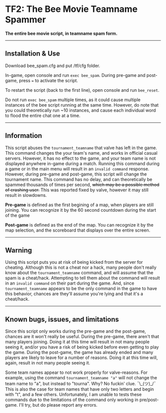 # TF2: The Bee Movie Teamname Spammer
**The entire bee movie script, in teamname spam form.**

-------------
## Installation & Use
Download bee_spam.cfg and put /tf/cfg folder.

In-game, open console and run `exec bee_spam`. 
During pre-game and post-game, press `=` to activate the script. 

To restart the script (back to the first line), open console and run `bee_reset`.

Do not run `exec bee_spam` multiple times, as it could cause multiple instances of the bee script running at the same time. However, do note that you could theoretically run ~10 instances, and cause each individual word to flood the entire chat one at a time.

-------------
## Information 
This script abuses the `tournament_teamname` that valve has left in the game. 
This command changes the your team's name, and works in official casual servers. However, it has no effect to the game, and your team name is not displayed anywhere in-game during a match.
Running this command during a game or in the main menu will result in an `invalid command` response. 
However, during pre-game and post-game, this script will change the tournament name.
This command has no delay, and can theoretically be spammed thousands of times per second, ~~which may be a possible method of crashing user.~~ This was reported fixed by valve, however it may still result in slowdowns.

**Pre-game** is defined as the first begining of a map, when players are still joining. You can recognize it by the 60 second countdown during the start of the game

**Post-game** is defined as the end of the map. You can recognize it by the map selection, and the scoreboard that displays over the entire screen.

-------------
## Warning
Using this script puts you at risk of being kicked from the server for cheating. Although this is not a cheat nor a hack, many people don't really know about the `tournament_teamname` command, and will assume that the spam is a cheat/hack. Attempting to tell them about the command will result in an `invalid command` on their part during the game. And, since `tournament_teamname` appears to be the only command in the game to have this behavior, chances are they'll assume you're lying and that it's a cheat/hack.

-------------
## Known bugs, issues, and limitations
Since this script only works during the pre-game and the post-game, chances are it won't really be useful. During the pre-game, there aren't that many players joining. Doing it at this time will result in not many people seeing it, and/or you have a risk of being kicked before even getting to play the game. During the post-game, the game has already ended and many players are likely to leave for a number of reasons. Doing it at this time will, again, result in not many people seeing it.

Some team names appear to not work properly for valve-reasons. For example, using the command `tournament_teamname "a"` will not change the team name to "a", but instead to "tourna". Why? No fuckin' clue. ¯\\\_(ツ)\_/¯
This is also the case for team names that have only two letters and begin with "t", and a few others.
Unfortunately, I am unable to tests these commands due to the limitations of the command only working in pre/post-game. I'll try, but do please report any errors.
